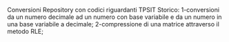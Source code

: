 Conversioni
Repository con codici riguardanti TPSIT
Storico:
1-conversioni da un numero decimale ad un numero con base variabile e da un numero in una base variabile a decimale;
2-compressione di una matrice attraverso il metodo RLE;

